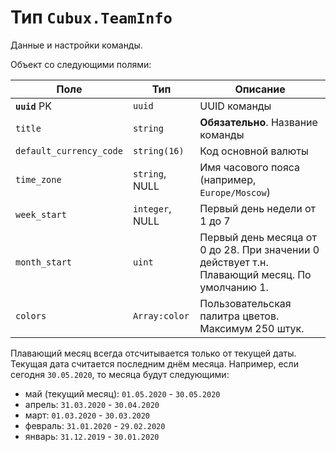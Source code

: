Тип `Cubux.TeamInfo`
====================

Данные и настройки команды.

Объект со следующими полями:

Поле | Тип | Описание
---- | --- | --------
**`uuid`** PK           | `uuid`      | UUID команды
`title`                 | `string`    | **Обязательно**. Название команды
`default_currency_code` | `string(16)` | Код основной валюты
`time_zone`         | `string`, NULL  | Имя часового пояса (например, `Europe/Moscow`)
`week_start`        | `integer`, NULL | Первый день недели от 1 до 7
`month_start`           | `uint`      | Первый день месяца от 0 до 28. При значении 0 действует т.н. Плавающий месяц. По умолчанию 1.
`colors`            | `Array:color`   | Пользовательская палитра цветов. Максимум 250 штук.

Плавающий месяц всегда отсчитывается только от текущей даты. Текущая
дата считается последним днём месяца. Например, если сегодня
`30.05.2020`, то месяца будут следующими:

*   май (текущий месяц): `01.05.2020` - `30.05.2020`
*   апрель: `31.03.2020` - `30.04.2020`
*   март: `01.03.2020` - `30.03.2020`
*   февраль: `31.01.2020` - `29.02.2020`
*   январь: `31.12.2019` - `30.01.2020`

